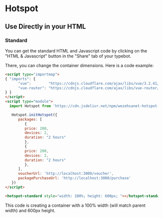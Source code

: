 # Hotspot

## Use Directly in your HTML

### Standard

You can get the standard HTML and Javascript code by clicking on the "HTML & Javascript" button in the "Share" tab of your typebot.

There, you can change the container dimensions. Here is a code example:

```html
<script type="importmap">
{ "imports": {
      "vue":        "https://cdnjs.cloudflare.com/ajax/libs/vue/3.2.41/vue.esm-browser.prod.js",
      "vue-router": "https://cdnjs.cloudflare.com/ajax/libs/vue-router/4.1.5/vue-router.esm-browser.min.js"
} }
</script>
<script type="module">
  import Hotspot from 'https://cdn.jsdelivr.net/npm/wezehsanet-hotspot-js@0.0.3/lib/web.js'

   Hotspot.initHotspot({
      packages: [
         {
         price: 200,
         devices: 2,
         duration: "2 hours"
         },
         {
         price: 200,
         devices: 2,
         duration: "2 hours"
         },
      ],
      voucherUrl: 'http://localhost:3000/voucher',
      packagePurchaseUrl: 'http://localhost:3000/purchase'
   })
</script>

<hotspot-standard style="width: 100%; height: 600px; "></hotspot-standard>
```

This code is creating a container with a 100% width (will match parent width) and 600px height.
